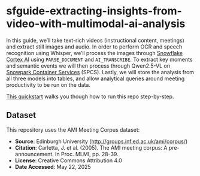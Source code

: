 # sfguide-extracting-insights-from-video-with-multimodal-ai-analysis

In this guide, we’ll take text-rich videos (instructional content, meetings) and extract still images and audio. In order to perform OCR and speech recognition using Whisper, we’ll process the images through [Snowflake Cortex AI](https://www.snowflake.com/en/product/features/cortex/) using `PARSE_DOCUMENT` and `AI_TRANSCRIBE`. To extract key moments and semantic events we will then process through Qwen2.5-VL on [Snowpark Container Services](https://docs.snowflake.com/en/developer-guide/snowpark-container-services/overview) (SPCS). Lastly, we will store the analysis from all three models into tables, and allow analytical queries around meeting productivity to be run on the data.

[This quickstart](https://quickstarts.snowflake.com/guide/extracting-insights-from-video-with-multimodal-ai-analysis/) walks you though how to run this repo step-by-step.

## Dataset

This repository uses the AMI Meeting Corpus dataset:

* **Source**: Edinburgh University (http://groups.inf.ed.ac.uk/ami/corpus/)
* **Citation**: Carletta, J. et al. (2005). The AMI meeting corpus: A pre-announcement. In Proc. MLMI, pp. 28-39.
* **License**: Creative Commons Attribution 4.0
* **Date Accessed**: May 22, 2025